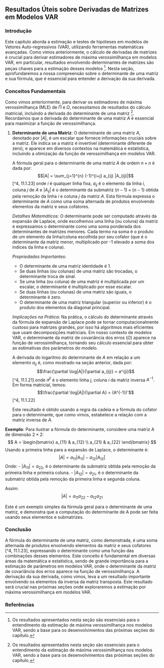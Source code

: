 ## Resultados Úteis sobre Derivadas de Matrizes em Modelos VAR

### Introdução
Este capítulo aborda a estimação e testes de hipóteses em modelos de Vetores Auto-regressivos (VAR), utilizando ferramentas matemáticas avançadas. Como vimos anteriormente, o cálculo de derivadas de matrizes é crucial para derivar estimadores de máxima verossimilhança em modelos VAR, em particular, resultados envolvendo determinantes de matrizes são peças chaves para a estimação desses modelos [^2]. Nesta seção, aprofundaremos a nossa compreensão sobre o determinante de uma matriz e sua fórmula, que é essencial para entender a derivação da sua derivada.

### Conceitos Fundamentais
Como vimos anteriormente, para derivar os estimadores de máxima verossimilhança (MLE) de $\Pi$ e $\Omega$, necessitamos de resultados do cálculo matricial, incluindo a derivada do determinante de uma matriz [^2]. Recordamos que a derivada do determinante de uma matriz $A$ é essencial para maximizar a função de verossimilhança.

1. **Determinante de uma Matriz**:
   O determinante de uma matriz $A$, denotado por $|A|$, é um escalar que fornece informações cruciais sobre a matriz. Ele indica se a matriz é invertível (determinante diferente de zero), e aparece em diversos contextos na matemática e estatística, incluindo a otimização da função de verossimilhança em modelos VAR.
   
   A fórmula geral para o determinante de uma matriz $A$ de ordem $n \times n$ é dada por:
   $$|A| = \sum_{j=1}^{n} (-1)^{i+j} a_{ij} |A_{ij}|$$ [^4, 11.1.23]
   onde $i$ é qualquer linha fixa, $a_{ij}$ é o elemento da linha $i$, coluna $j$ de $A$ e $|A_{ij}|$ é o determinante da submatriz $(n-1) \times (n-1)$ obtida pela remoção da linha $i$ e coluna $j$ da matriz $A$.  Esta fórmula expressa o determinante de $A$ como uma soma alternada de produtos envolvendo elementos da matriz e seus cofatores.

   *Detalhes Matemáticos:*
   O determinante pode ser computado através da expansão de Laplace, onde escolhemos uma linha (ou coluna) da matriz e expressamos o determinante como uma soma ponderada dos determinantes de matrizes menores. Cada termo na soma é o produto de um elemento da linha/coluna escolhida por seu cofator (que é o determinante da matriz menor, multiplicado por -1 elevado a soma dos índices da linha e coluna).

   *Propriedades Importantes*:
    - O determinante de uma matriz identidade é 1.
    - Se duas linhas (ou colunas) de uma matriz são trocadas, o determinante troca de sinal.
    - Se uma linha (ou coluna) de uma matriz é multiplicada por um escalar, o determinante é multiplicado por esse escalar.
    - Se duas linhas (ou colunas) de uma matriz são iguais, o determinante é zero.
    - O determinante de uma matriz triangular (superior ou inferior) é o produto dos elementos da diagonal principal.
  
   *Implicações na Prática:*
   Na prática, o cálculo do determinante através da fórmula de expansão de Laplace pode se tornar computacionalmente custoso para matrizes grandes, por isso há algoritmos mais eficientes que usam decomposições matriciais. Em nosso contexto de modelos VAR, o determinante da matriz de covariância dos erros ($\Omega$) aparece na função de verossimilhança, tornando seu cálculo essencial para obter as estimativas dos parâmetros do modelo.

   A derivada do logaritmo do determinante de $A$ em relação a um elemento $a_{ij}$ é, como mostrado na seção anterior, dada por:
   $$\frac{\partial \log|A|}{\partial a_{ij}} = a^{ji}$$ [^4, 11.1.21]
   onde $a^{ji}$ é o elemento linha $j$, coluna $i$ da matriz inversa $A^{-1}$. Em forma matricial, temos:
   $$\frac{\partial \log|A|}{\partial A} = (A^{-1})'$$ [^4, 11.1.22]
  
   Este resultado é obtido usando a regra da cadeia e a fórmula do cofator para o determinante, que como vimos, estabelece a relação com a matriz inversa de $A$.

**Exemplo**:
   Para ilustrar a fórmula do determinante, considere uma matriz A de dimensão $2 \times 2$:
    $$
    A = \begin{bmatrix}
    a_{11} & a_{12} \\
    a_{21} & a_{22}
    \end{bmatrix}
    $$
   Usando a primeira linha para a expansão de Laplace, o determinante é:
   $$
   |A| = a_{11} |A_{11}| - a_{12} |A_{12}|
   $$
   Onde:
     - $|A_{11}| = a_{22}$, é o determinante da submatriz obtida pela remoção da primeira linha e primeira coluna.
     - $|A_{12}| = a_{21}$, é o determinante da submatriz obtida pela remoção da primeira linha e segunda coluna.

   Assim:
   $$
   |A| = a_{11} a_{22} - a_{12} a_{21}
   $$

   Este é um exemplo simples da fórmula geral para o determinante de uma matriz, e demonstra que a computação do determinante de A pode ser feita usando seus elementos e submatrizes.

### Conclusão
A fórmula do determinante de uma matriz, como demonstrada, é uma soma alternada de produtos envolvendo elementos da matriz e seus cofatores [^4, 11.1.23], expressando o determinante como uma função das combinações desses elementos. Este conceito é fundamental em diversas áreas da matemática e estatística, sendo de grande importância para a estimação de parâmetros em modelos VAR, onde o determinante da matriz de covariância dos erros aparece na função de verossimilhança. A derivação da sua derivada, como vimos, leva a um resultado importante envolvendo os elementos da inversa da matriz transposta. Este resultado será crucial nas próximas seções onde exploraremos a estimação por máxima verossimilhança em modelos VAR.

### Referências
[^2]:  Os resultados apresentados nesta seção são essenciais para o entendimento da estimação de máxima verossimilhança nos modelos VAR, sendo a base para os desenvolvimentos das próximas seções do capítulo.
[^3]:  As equações 11.1.18 e 11.1.19 definem a derivada de uma forma quadrática com respeito a elementos de uma matriz.
[^4]: As equações 11.1.20, 11.1.21, 11.1.22, 11.1.23 e 11.1.24 definem a derivada do determinante de uma matriz com respeito a seus elementos, utilizando a regra da cadeia e a fórmula do cofator.
<!-- END -->
